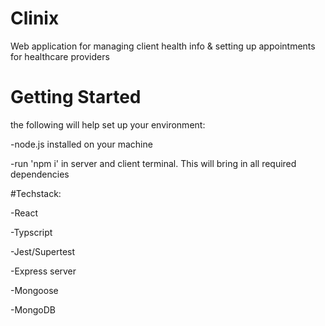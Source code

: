# Clinix

Web application for managing client health info & setting up appointments for healthcare providers

# Getting Started 

the following will help set up your environment:

-node.js installed on your machine 

-run 'npm i' in server and client terminal. This will bring in all required dependencies

#Techstack:

-React

-Typscript

-Jest/Supertest

-Express server

-Mongoose

-MongoDB
